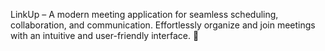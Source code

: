 LinkUp – A modern meeting application for seamless scheduling, collaboration, and communication. Effortlessly organize and join meetings with an intuitive and user-friendly interface. 🚀

